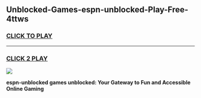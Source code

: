 
## Unblocked-Games-espn-unblocked-Play-Free-4ttws
<h3>
<a href="https://premium76.site?title=espn-unblocked&ref=20M">CLICK TO PLAY</a></h3>
<hr>

<h3>
<a href="https://premium76.site?title=espn-unblocked&ref=20M">CLICK 2 PLAY</a>
  
</h3>

<a href="https://premium76.site?title=espn-unblocked&ref=19M"><img src="https://clearcache.store/games.png"></a>


**espn-unblocked games unblocked: Your Gateway to Fun and Accessible Online Gaming**
